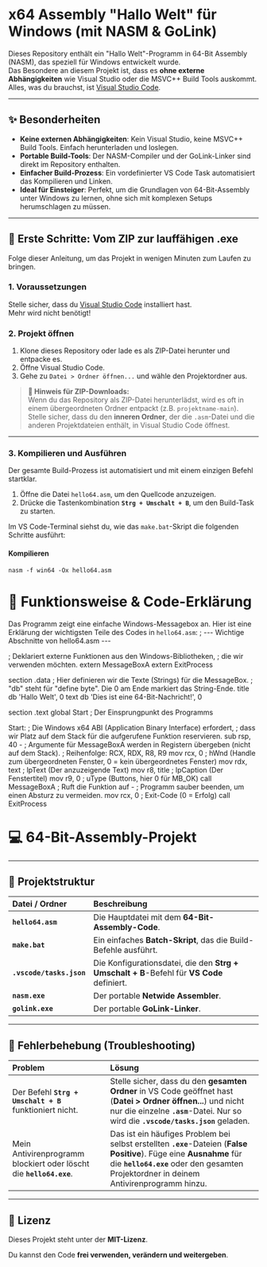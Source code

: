 # x64 Assembly "Hallo Welt" für Windows (mit NASM & GoLink)

Dieses Repository enthält ein "Hallo Welt"-Programm in 64-Bit Assembly (NASM), das speziell für Windows entwickelt wurde.  
Das Besondere an diesem Projekt ist, dass es **ohne externe Abhängigkeiten** wie Visual Studio oder die MSVC++ Build Tools auskommt.  
Alles, was du brauchst, ist [Visual Studio Code](https://code.visualstudio.com/).

---

## ✨ Besonderheiten

* **Keine externen Abhängigkeiten**: Kein Visual Studio, keine MSVC++ Build Tools. Einfach herunterladen und loslegen.  
* **Portable Build-Tools**: Der NASM-Compiler und der GoLink-Linker sind direkt im Repository enthalten.  
* **Einfacher Build-Prozess**: Ein vordefinierter VS Code Task automatisiert das Kompilieren und Linken.  
* **Ideal für Einsteiger**: Perfekt, um die Grundlagen von 64-Bit-Assembly unter Windows zu lernen, ohne sich mit komplexen Setups herumschlagen zu müssen.  

---

## 🚀 Erste Schritte: Vom ZIP zur lauffähigen .exe

Folge dieser Anleitung, um das Projekt in wenigen Minuten zum Laufen zu bringen.

### 1. Voraussetzungen

Stelle sicher, dass du [Visual Studio Code](https://code.visualstudio.com/) installiert hast.  
Mehr wird nicht benötigt!

### 2. Projekt öffnen

1. Klone dieses Repository oder lade es als ZIP-Datei herunter und entpacke es.  
2. Öffne Visual Studio Code.  
3. Gehe zu `Datei > Ordner öffnen...` und wähle den Projektordner aus.  

> **📌 Hinweis für ZIP-Downloads:**  
> Wenn du das Repository als ZIP-Datei herunterlädst, wird es oft in einem übergeordneten Ordner entpackt (z.B. `projektname-main`).  
> Stelle sicher, dass du den **inneren Ordner**, der die `.asm`-Datei und die anderen Projektdateien enthält, in Visual Studio Code öffnest.

---

### 3. Kompilieren und Ausführen

Der gesamte Build-Prozess ist automatisiert und mit einem einzigen Befehl startklar.

1. Öffne die Datei `hello64.asm`, um den Quellcode anzuzeigen.  
2. Drücke die Tastenkombination **`Strg + Umschalt + B`**, um den Build-Task zu starten.

Im VS Code-Terminal siehst du, wie das `make.bat`-Skript die folgenden Schritte ausführt:

#### **Kompilieren**
```shell
nasm -f win64 -Ox hello64.asm
```
# 🧠 Funktionsweise & Code-Erklärung

Das Programm zeigt eine einfache Windows-Messagebox an. Hier ist eine Erklärung der wichtigsten Teile des Codes in `hello64.asm`:
; --- Wichtige Abschnitte von hello64.asm ---

; Deklariert externe Funktionen aus den Windows-Bibliotheken,
; die wir verwenden möchten.
extern MessageBoxA
extern ExitProcess

section .data
    ; Hier definieren wir die Texte (Strings) für die MessageBox.
    ; "db" steht für "define byte". Die 0 am Ende markiert das String-Ende.
    title db 'Hallo Welt', 0
    text  db 'Dies ist eine 64-Bit-Nachricht!', 0

section .text
global Start ; Der Einsprungpunkt des Programms

Start:
    ; Die Windows x64 ABI (Application Binary Interface) erfordert,
    ; dass wir Platz auf dem Stack für die aufgerufene Funktion reservieren.
    sub rsp, 40
    -
    ; Argumente für MessageBoxA werden in Registern übergeben (nicht auf dem Stack).
    ; Reihenfolge: RCX, RDX, R8, R9
    mov rcx, 0          ; hWnd (Handle zum übergeordneten Fenster, 0 = kein übergeordnetes Fenster)
    mov rdx, text       ; lpText (Der anzuzeigende Text)
    mov r8, title       ; lpCaption (Der Fenstertitel)
    mov r9, 0           ; uType (Buttons, hier 0 für MB_OK)
    call MessageBoxA    ; Ruft die Funktion auf
    -
    ; Programm sauber beenden, um einen Absturz zu vermeiden.
    mov rcx, 0          ; Exit-Code (0 = Erfolg)
    call ExitProcess

# 💻 64-Bit-Assembly-Projekt

---

## 📁 Projektstruktur

| Datei / Ordner | Beschreibung |
| :--- | :--- |
| **`hello64.asm`** | Die Hauptdatei mit dem **64-Bit-Assembly-Code**. |
| **`make.bat`** | Ein einfaches **Batch-Skript**, das die Build-Befehle ausführt. |
| **`.vscode/tasks.json`** | Die Konfigurationsdatei, die den **Strg + Umschalt + B**-Befehl für **VS Code** definiert. |
| **`nasm.exe`** | Der portable **Netwide Assembler**. |
| **`golink.exe`** | Der portable **GoLink-Linker**. |

---

## 🔧 Fehlerbehebung (Troubleshooting)

| Problem | Lösung |
| :--- | :--- |
| Der Befehl **`Strg + Umschalt + B`** funktioniert nicht. | Stelle sicher, dass du den **gesamten Ordner** in VS Code geöffnet hast (**Datei > Ordner öffnen...**) und nicht nur die einzelne **`.asm`**-Datei. Nur so wird die **`.vscode/tasks.json`** geladen. |
| Mein Antivirenprogramm blockiert oder löscht die **`hello64.exe`**. | Das ist ein häufiges Problem bei selbst erstellten **`.exe`**-Dateien (**False Positive**). Füge eine **Ausnahme** für die **`hello64.exe`** oder den gesamten Projektordner in deinem Antivirenprogramm hinzu. |

---

## 📜 Lizenz

Dieses Projekt steht unter der **MIT-Lizenz**.

Du kannst den Code **frei verwenden, verändern und weitergeben**.
